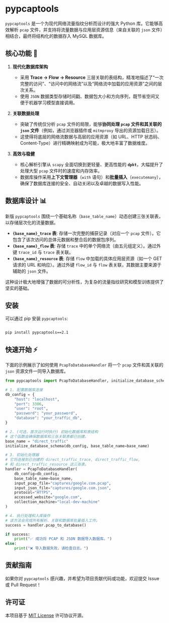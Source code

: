# pypcaptools

`pypcaptools` 是一个为现代网络流量指纹分析而设计的强大 Python 库。它能够高效解析 `pcap` 文件，并支持将流量数据与应用层资源信息（来自关联的 `json` 文件）相结合，最终将结构化的数据存入 MySQL 数据库。

## 核心功能 🚀

1.  **现代化数据库架构**

      * 采用 **Trace → Flow → Resource** 三层关联的表结构，精准地描述了“一次完整的访问”、“访问中的网络流”以及“网络流中加载的应用资源”之间的层次关系。
      * 使用 `JSON` 数据类型存储时间戳、数据包大小和方向序列，既节省空间又便于机器学习模型直接调用。

2.  **关联数据处理**

      * 突破了传统仅分析 `pcap` 文件的局限，能够**协同处理 `pcap` 文件和其关联的 `json` 文件**（例如，通过浏览器插件或 `mitmproxy` 导出的资源加载日志）。
      * 这使得将底层的网络流数据与高层的应用资源（如 URL、HTTP 状态码、Content-Type）进行精确映射成为可能，极大地丰富了数据维度。

3.  **高效与稳健**

      * 核心解析引擎从 `scapy` 全面切换到更轻量、更高性能的 **`dpkt`**，大幅提升了处理大型 `pcap` 文件时的速度和内存效率。
      * 数据库操作采用**上下文管理器**（`with` 语句）和**批量插入**（`executemany`），确保了数据库连接的安全、自动关闭以及卓越的数据写入性能。

## 数据库设计 📊

新版 `pypcaptools` 围绕一个基础名称（`base_table_name`）动态创建三张关联表，以存储层次化的流量数据。

  * **`{base_name}_trace` 表**: 存储一次完整的捕获记录（对应一个 `pcap` 文件）。它包含了该次访问的总体元数据和整合后的数据包序列。
  * **`{base_name}_flow` 表**: 存储 `trace` 中的单个网络流（由五元组定义）。通过外键 `trace_id` 与 `trace` 表关联。
  * **`{base_name}_resource` 表**: 存储 `flow` 中加载的具体应用层资源（如一个 GET 请求的 URL 和响应）。通过外键 `flow_id` 与 `flow` 表关联，其数据主要来源于辅助的 `json` 文件。

这种设计极大地增强了数据的可分析性，为复杂的流量指纹研究和模型训练提供了坚实的基础。

## 安装

可以通过 pip 安装 `pypcaptools`:

```bash

pip install pypcaptools==2.1
```

## 快速开始 ⚡

下面的示例展示了如何使用 `PcapToDatabaseHandler` 将一个 `pcap` 文件和其关联的 `json` 资源文件一同导入数据库。

```python
from pypcaptools import PcapToDatabaseHandler, initialize_database_schema

# 1. 配置数据库连接
db_config = {
    "host": "localhost",
    "port": 3306,
    "user": "root",
    "password": "your_password",
    "database": "your_traffic_db",
}

# 2. (可选，首次运行时执行) 初始化数据库和表结构
# 这个函数会确保数据库和三张关联表都已创建。
base_name = "direct_traffic"
initialize_database_schema(db_config, base_table_name=base_name)

# 3. 初始化处理器
# 它将连接到已创建的 direct_traffic_trace, direct_traffic_flow, 
# 和 direct_traffic_resource 这三张表。
handler = PcapToDatabaseHandler(
    db_config=db_config,
    base_table_name=base_name, 
    input_pcap_file="captures/google.com.pcap",
    input_json_file="captures/google.com.json",
    protocol="HTTPS",
    accessed_website="google.com",
    collection_machine="local-dev-machine"
)

# 4. 执行处理和入库操作
# 该方法会完成所有解析、关联和数据库批量插入工作。
success = handler.pcap_to_database()

if success:
    print("✅ 成功将 PCAP 和 JSON 数据导入数据库。")
else:
    print("❌ 导入数据失败，请检查日志。")

```

## 贡献指南

如果你对 `pypcaptools` 感兴趣，并希望为项目贡献代码或功能，欢迎提交 Issue 或 Pull Request！

## 许可证

本项目基于 [MIT License](https://www.google.com/search?q=LICENSE) 许可协议开源。